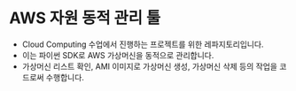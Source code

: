 # AWS 자원 동적 관리 툴
- Cloud Computing 수업에서 진행하는 프로젝트를 위한 레파지토리입니다.
- 이는 파이썬 SDK로 AWS 가상머신을 동적으로 관리합니다.
- 가상머신 리스트 확인, AMI 이미지로 가상머신 생성, 가상머신 삭제 등의 작업을 코드로써 수행합니다.
